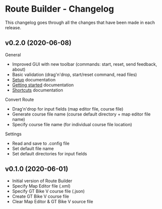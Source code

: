 # Route Builder - Changelog
This changelog goes through all the changes that have been made in each release.

## v0.2.0 (2020-06-08)

General
* Improved GUI with new toolbar (commands: start, reset, send feedback, about)
* Basic validation (drag'n'drop, start/reset command, read files)
* [Setup](https://github.com/gtbikev/docs/blob/master/route-builder/SETUP.md) documentation
* [Getting started](https://github.com/gtbikev/docs/blob/master/route-builder/GETTING-STARTED.md) documentation
* [Shortcuts](https://github.com/gtbikev/docs/blob/master/route-builder/SHORTCUTS.md) documentation

Convert Route
* Drag'n'drop for input fields (map editor file, course file)
* Generate course file name (course default directory + map editor file name)
* Specify course file name (for individual course file location)

Settings
* Read and save to .config file
* Set default file name
* Set default directories for input fields

## v0.1.0 (2020-06-01)

* Initial version of Route Builder
* Specify Map Editor file (.xml)
* Specify GT Bike V course file (.json)
* Create GT Bike V course file
* Clear Map Editor & GT Bike V source file